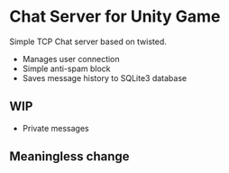 # Chat Server for Unity Game

Simple TCP Chat server based on twisted.

- Manages user connection
- Simple anti-spam block
- Saves message history to SQLite3 database

## WIP

- Private messages

## Meaningless change
